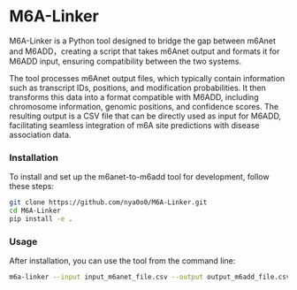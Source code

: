 # M6A-Linker

M6A-Linker is a Python tool designed to bridge the gap between m6Anet and M6ADD，creating a script that takes m6Anet output and formats it for M6ADD input, ensuring compatibility between the two systems.

The tool processes m6Anet output files, which typically contain information such as transcript IDs, positions, and modification probabilities. It then transforms this data into a format compatible with M6ADD, including chromosome information, genomic positions, and confidence scores. The resulting output is a CSV file that can be directly used as input for M6ADD, facilitating seamless integration of m6A site predictions with disease association data.

### Installation

To install and set up the m6anet-to-m6add tool for development, follow these steps:

```bash
git clone https://github.com/nya0o0/M6A-Linker.git
cd M6A-Linker
pip install -e .
```

### Usage

After installation, you can use the tool from the command line:

```bash
m6a-linker --input input_m6anet_file.csv --output output_m6add_file.csv
```
